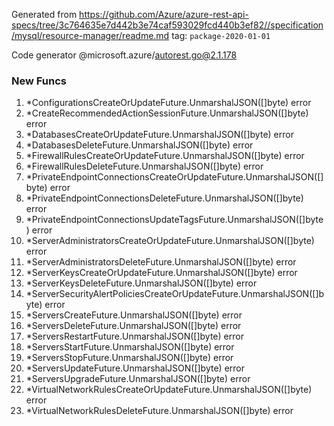 Generated from https://github.com/Azure/azure-rest-api-specs/tree/3c764635e7d442b3e74caf593029fcd440b3ef82//specification/mysql/resource-manager/readme.md tag: `package-2020-01-01`

Code generator @microsoft.azure/autorest.go@2.1.178


### New Funcs

1. *ConfigurationsCreateOrUpdateFuture.UnmarshalJSON([]byte) error
1. *CreateRecommendedActionSessionFuture.UnmarshalJSON([]byte) error
1. *DatabasesCreateOrUpdateFuture.UnmarshalJSON([]byte) error
1. *DatabasesDeleteFuture.UnmarshalJSON([]byte) error
1. *FirewallRulesCreateOrUpdateFuture.UnmarshalJSON([]byte) error
1. *FirewallRulesDeleteFuture.UnmarshalJSON([]byte) error
1. *PrivateEndpointConnectionsCreateOrUpdateFuture.UnmarshalJSON([]byte) error
1. *PrivateEndpointConnectionsDeleteFuture.UnmarshalJSON([]byte) error
1. *PrivateEndpointConnectionsUpdateTagsFuture.UnmarshalJSON([]byte) error
1. *ServerAdministratorsCreateOrUpdateFuture.UnmarshalJSON([]byte) error
1. *ServerAdministratorsDeleteFuture.UnmarshalJSON([]byte) error
1. *ServerKeysCreateOrUpdateFuture.UnmarshalJSON([]byte) error
1. *ServerKeysDeleteFuture.UnmarshalJSON([]byte) error
1. *ServerSecurityAlertPoliciesCreateOrUpdateFuture.UnmarshalJSON([]byte) error
1. *ServersCreateFuture.UnmarshalJSON([]byte) error
1. *ServersDeleteFuture.UnmarshalJSON([]byte) error
1. *ServersRestartFuture.UnmarshalJSON([]byte) error
1. *ServersStartFuture.UnmarshalJSON([]byte) error
1. *ServersStopFuture.UnmarshalJSON([]byte) error
1. *ServersUpdateFuture.UnmarshalJSON([]byte) error
1. *ServersUpgradeFuture.UnmarshalJSON([]byte) error
1. *VirtualNetworkRulesCreateOrUpdateFuture.UnmarshalJSON([]byte) error
1. *VirtualNetworkRulesDeleteFuture.UnmarshalJSON([]byte) error
